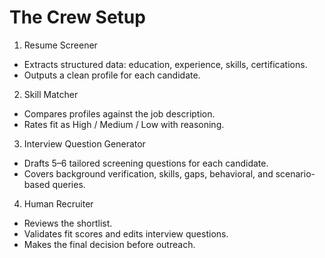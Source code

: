 
# The Crew Setup

1. Resume Screener
- Extracts structured data: education, experience, skills, certifications.
- Outputs a clean profile for each candidate.

2. Skill Matcher
- Compares profiles against the job description.
- Rates fit as High / Medium / Low with reasoning.

3. Interview Question Generator
- Drafts 5–6 tailored screening questions for each candidate.
- Covers background verification, skills, gaps, behavioral, and scenario-based queries.

4. Human Recruiter
- Reviews the shortlist.
- Validates fit scores and edits interview questions.
- Makes the final decision before outreach.

